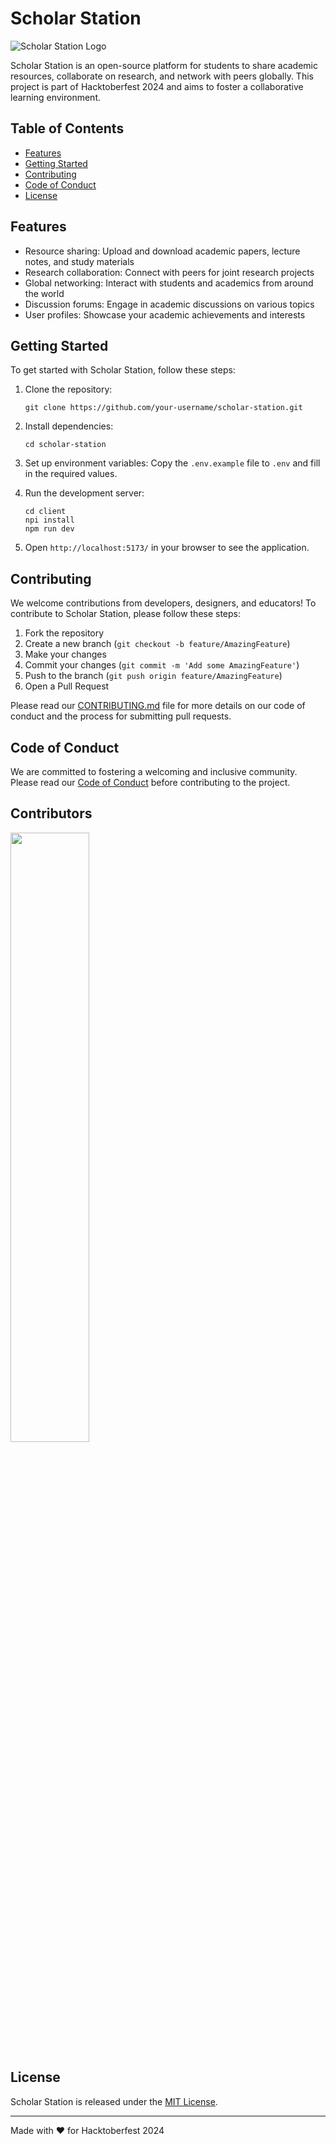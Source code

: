 # Scholar Station

![Scholar Station Logo](https://github.githubassets.com/images/modules/logos_page/GitHub-Mark.png)

Scholar Station is an open-source platform for students to share academic resources, collaborate on research, and network with peers globally. This project is part of Hacktoberfest 2024 and aims to foster a collaborative learning environment.

## Table of Contents

- [Features](#features)
- [Getting Started](#getting-started)
- [Contributing](#contributing)
- [Code of Conduct](#code-of-conduct)
- [License](#license)

## Features

- Resource sharing: Upload and download academic papers, lecture notes, and study materials
- Research collaboration: Connect with peers for joint research projects
- Global networking: Interact with students and academics from around the world
- Discussion forums: Engage in academic discussions on various topics
- User profiles: Showcase your academic achievements and interests

## Getting Started

To get started with Scholar Station, follow these steps:

1. Clone the repository:
   ```
   git clone https://github.com/your-username/scholar-station.git
   ```

2. Install dependencies:
   ```
   cd scholar-station
   ```

3. Set up environment variables:
   Copy the `.env.example` file to `.env` and fill in the required values.

4. Run the development server:
   ```
   cd client
   npi install
   npm run dev
   ```

5. Open `http://localhost:5173/` in your browser to see the application.

## Contributing

We welcome contributions from developers, designers, and educators! To contribute to Scholar Station, please follow these steps:

1. Fork the repository
2. Create a new branch (`git checkout -b feature/AmazingFeature`)
3. Make your changes
4. Commit your changes (`git commit -m 'Add some AmazingFeature'`)
5. Push to the branch (`git push origin feature/AmazingFeature`)
6. Open a Pull Request

Please read our [CONTRIBUTING.md](CONTRIBUTING.md) file for more details on our code of conduct and the process for submitting pull requests.

## Code of Conduct

We are committed to fostering a welcoming and inclusive community. Please read our [Code of Conduct](CODE_OF_CONDUCT.md) before contributing to the project.

## Contributors

<a href="https://github.com/mrigaankzoro/ScholarStation/graphs/contributors">
  <img src="https://contrib.rocks/image?repo=mrigaankzoro/ScholarStation" width="50%"/>
</a>

## License

Scholar Station is released under the [MIT License](LICENSE).

---

Made with ❤️ for Hacktoberfest 2024
